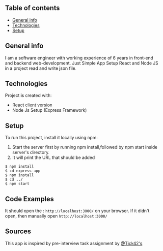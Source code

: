 ## Table of contents
* [General info](#general-info)
* [Technologies](#technologies)
* [Setup](#setup)

## General info
I am a software engineer with working experience of 6 years in front-end and backend web-development.
	Just Simple App
	Setup React and Node JS in a project
	read and write json file.
## Technologies
Project is created with:
* React client version
* Node Js Setup (Express Framework) 
	
## Setup
To run this project, install it locally using npm:
1. Start the server first by running npm install,followed by npm start inside server's directory.
2. It will print the URL that should be added 
```
$ npm install
$ cd express-app
$ npm install
$ cd ../
$ npm start
```
## Code Examples
It should open the : `http://localhost:3000/` on your browser.
If it didn't open, then manually open `http://localhost:3000/`

## Sources
This app is inspired by pre-interview task assignment by [@Tick42's](https://github.com/zvHristov/)
